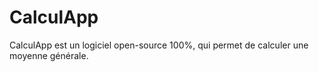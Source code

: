 # CalculApp
 CalculApp est un logiciel open-source 100%, qui permet de calculer une moyenne générale.
